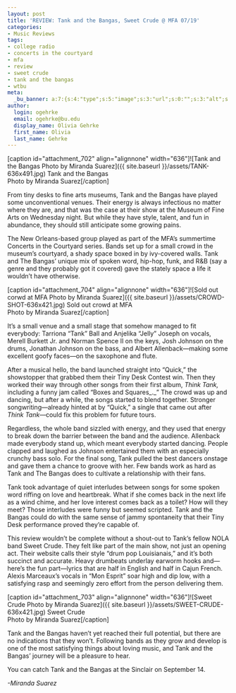 ```yaml
---
layout: post
title: 'REVIEW: Tank and the Bangas, Sweet Crude @ MFA 07/19'
categories:
- Music Reviews
tags:
- college radio
- concerts in the courtyard
- mfa
- review
- sweet crude
- tank and the bangas
- wtbu
meta:
  _bu_banner: a:7:{s:4:"type";s:5:"image";s:3:"url";s:0:"";s:3:"alt";s:0:"";s:7:"post_id";s:0:"";s:4:"html";s:0:"";s:8:"position";s:12:"contentWidth";s:7:"caption";s:0:"";}
author:
  login: ogehrke
  email: ogehrke@bu.edu
  display_name: Olivia Gehrke
  first_name: Olivia
  last_name: Gehrke
---
```

\[caption id="attachment\_702" align="alignnone" width="636"\]![Tank and the Bangas Photo by Miranda Suarez]({{ site.baseurl }}/assets/TANK-636x491.jpg) Tank and the Bangas  
Photo by Miranda Suarez\[/caption\]

From tiny desks to fine arts museums, Tank and the Bangas have played some unconventional venues. Their energy is always infectious no matter where they are, and that was the case at their show at the Museum of Fine Arts on Wednesday night. But while they have style, talent, and fun in abundance, they should still anticipate some growing pains.

The New Orleans-based group played as part of the MFA’s summertime Concerts in the Courtyard series. Bands set up for a small crowd in the museum’s courtyard, a shady space boxed in by ivy-covered walls. Tank and The Bangas’ unique mix of spoken word, hip-hop, funk, and R&B (say a genre and they probably got it covered) gave the stately space a life it wouldn’t have otherwise.

\[caption id="attachment\_704" align="alignnone" width="636"\]![Sold out corwd at MFA Photo by Miranda Suarez]({{ site.baseurl }}/assets/CROWD-SHOT-636x421.jpg) Sold out crowd at MFA  
Photo by Miranda Suarez\[/caption\]

It’s a small venue and a small stage that somehow managed to fit everybody: Tarriona “Tank” Ball and Anjelika “Jelly” Joseph on vocals, Merell Burkett Jr. and Norman Spence II on the keys, Josh Johnson on the drums, Jonathan Johnson on the bass, and Albert Allenback—making some excellent goofy faces—on the saxophone and flute.

After a musical hello, the band launched straight into “Quick,” the showstopper that grabbed them their Tiny Desk Contest win. Then they worked their way through other songs from their first album, _Think Tank,_ including a funny jam called “Boxes and Squares_._” The crowd was up and dancing, but after a while, the songs started to blend together. Stronger songwriting—already hinted at by “Quick,” a single that came out after _Think Tank_—could fix this problem for future tours.

Regardless, the whole band sizzled with energy, and they used that energy to break down the barrier between the band and the audience. Allenback made everybody stand up, which meant everybody started dancing. People clapped and laughed as Johnson entertained them with an especially crunchy bass solo. For the final song, Tank pulled the best dancers onstage and gave them a chance to groove with her. Few bands work as hard as Tank and The Bangas does to cultivate a relationship with their fans.

Tank took advantage of quiet interludes between songs for some spoken word riffing on love and heartbreak. What if she comes back in the next life as a wind chime, and her love interest comes back as a toilet? How will they meet? Those interludes were funny but seemed scripted. Tank and the Bangas could do with the same sense of jammy spontaneity that their Tiny Desk performance proved they’re capable of.

This review wouldn’t be complete without a shout-out to Tank’s fellow NOLA band Sweet Crude. They felt like part of the main show, not just an opening act. Their website calls their style “drum pop Louisianais,” and it’s both succinct and accurate. Heavy drumbeats underlay earworm hooks and—here’s the fun part—lyrics that are half in English and half in Cajun French. Alexis Marceaux’s vocals in “Mon Esprit” soar high and dip low, with a satisfying rasp and seemingly zero effort from the person delivering them.

\[caption id="attachment\_703" align="alignnone" width="636"\]![Sweet Crude  Photo by Miranda Suarez]({{ site.baseurl }}/assets/SWEET-CRUDE-636x421.jpg) Sweet Crude  
Photo by Miranda Suarez\[/caption\]

Tank and the Bangas haven’t yet reached their full potential, but there are no indications that they won’t. Following bands as they grow and develop is one of the most satisfying things about loving music, and Tank and the Bangas’ journey will be a pleasure to hear.

You can catch Tank and the Bangas at the Sinclair on September 14.

_\-Miranda Suarez_